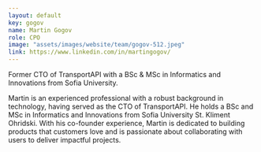 ```yaml
---
layout: default
key: gogov
name: Martin Gogov
role: CPO
image: "assets/images/website/team/gogov-512.jpeg"
link: https://www.linkedin.com/in/martingogov/
---
```

Former CTO of TransportAPI with a BSc & MSc in Informatics and Innovations from Sofia University.

Martin is an experienced professional with a robust background in technology, having served as the CTO of TransportAPI. He holds a BSc and MSc in Informatics and Innovations from Sofia University St. Kliment Ohridski. With his co-founder experience, Martin is dedicated to building products that customers love and is passionate about collaborating with users to deliver impactful projects.
